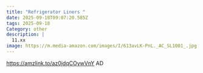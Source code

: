 ```yaml
---
title: "Refrigerator Liners "
date: 2025-09-18T09:07:20.585Z
tags: 2025-09-18
Category: other
description: |
  11.xx
image: https://m.media-amazon.com/images/I/613avLK-PnL._AC_SL1001_.jpg
---
```

https://amzlink.to/az0jdqCOywVnY
AD